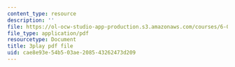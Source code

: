 ```yaml
---
content_type: resource
description: ''
file: https://ol-ocw-studio-app-production.s3.amazonaws.com/courses/6-006-introduction-to-algorithms-fall-2011/cae8e93e54b503ae208543262473d209_-DwGrJ8JxDc.pdf
file_type: application/pdf
resourcetype: Document
title: 3play pdf file
uid: cae8e93e-54b5-03ae-2085-43262473d209
---
```

